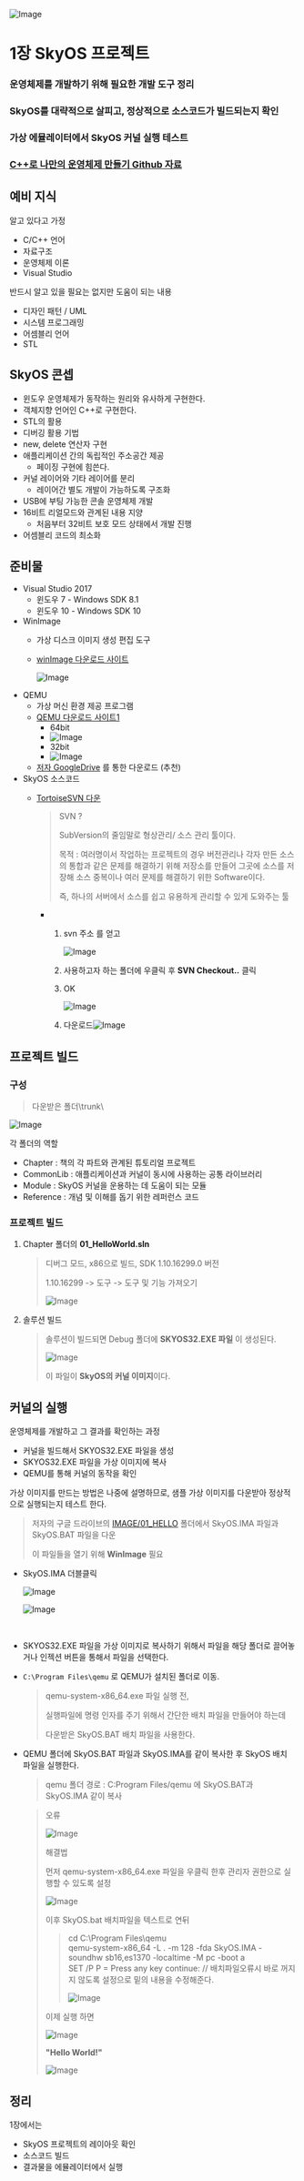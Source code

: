 

![Image](https://i.imgur.com/oCtWyvK.png)

# 1장 SkyOS 프로젝트


### 운영체제를 개발하기 위해 필요한 개발 도구 정리
### SkyOS를 대략적으로 살피고, 정상적으로 소스코드가 빌드되는지 확인
### 가상 에뮬레이터에서 SkyOS 커널 실행 테스트

### [C++로 나만의 운영체제 만들기 Github 자료](https://github.com/pdpdds/skyos)



## 예비 지식

알고 있다고 가정

- C/C++ 언어
- 자료구조
- 운영체제 이론
- Visual Studio

반드시 알고 있을 필요는 없지만 도움이 되는 내용

- 디자인 패턴 / UML
- 시스템 프로그래밍
- 어셈블리 언어
- STL



## SkyOS 콘셉

- 윈도우 운영체제가 동작하는 원리와 유사하게 구현한다.
- 객체지향 언어인 C++로 구현한다.
- STL의 활용
- 디버깅 활용 기법
- new, delete 연산자 구현
- 애플리케이션 간의 독립적인 주소공간 제공
  - 페이징 구현에 힘쓴다.
- 커널 레이어와 기타 레이어를 분리
  - 레이어간 별도 개발이 가능하도록 구조화
- USB에 부팅 가능한 콘솔 운영체제 개발
- 16비트 리얼모드와 관계된 내용 지양
  - 처음부터 32비트 보호 모드 상태에서 개발 진행
- 어셈블리 코드의 최소화



## 준비물

- Visual Studio 2017
  - 윈도우 7 - Windows SDK 8.1
  - 윈도우 10 - Windows SDK 10
- WinImage
  - 가상 디스크 이미지 생성 편집 도구
  
  - [winImage 다운로드 사이트](http://www.winimage.com/)
  
    ![Image](https://i.imgur.com/Em86Z6v.png)
- QEMU
  - 가상 머신 환경 제공 프로그램
  - [QEMU 다운로드 사이트1](www.omledom.com)
    - 64bit
    - ![Image](https://i.imgur.com/1p8kHZl.png)
    - 32bit
    - ![Image](https://i.imgur.com/NImaZtq.png)
  - [저자 GoogleDrive](https://drive.google.com/drive/folders/1Lwm2t7rAEHrBl3G7IUoIHzbG4QEPgFnw) 를 통한 다운로드 (추천)
- SkyOS 소스코드
  - [TortoiseSVN 다운](https://osdn.net/projects/tortoisesvn/storage/1.12.0/Application/TortoiseSVN-1.12.0.28568-x64-svn-1.12.0.msi/)
    
    > SVN ? 
    >
    > SubVersion의 줄임말로 형상관리/ 소스 관리 툴이다.
    >
    > 목적 : 여러명이서 작업하는 프로젝트의 경우 버전관리나 각자 만든 소스의 통합과 같은 문제를 해결하기 위해 저장소를 만들어 그곳에 소스를 저장해 소스 중복이나 여러 문제를 해결하기 위한 Software이다.
    >
    > 즉, 하나의 서버에서 소스를 쉽고 유용하게 관리할 수 있게 도와주는 툴

    - 1. svn 주소 를 얻고
    
         ![Image](https://i.imgur.com/9VBD3Ao.png)
    
      2. 사용하고자 하는 폴더에 우클릭 후 **SVN Checkout..** 클릭
    
      3. OK
    
         ![Image](https://i.imgur.com/f6qtnt1.png)
    
      4. 다운로드![Image](https://i.imgur.com/hdGWTPt.png)
  
  


## 프로젝트 빌드

### 구성

> 다운받은 폴더\trunk\

![Image](https://i.imgur.com/Cq70PLD.png)

각 폴더의 역할

- Chapter : 책의 각 파트와 관계된 튜토리얼 프로젝트
- CommonLib : 애플리케이션과 커널이 동시에 사용하는 공통 라이브러리
- Module : SkyOS 커널을 운용하는 데 도움이 되는 모듈
- Reference : 개념 및 이해를 돕기 위한 레퍼런스 코드



### 프로젝트 빌드 

1. Chapter 폴더의 **01_HelloWorld.sln**

   > 디버그 모드, x86으로 빌드, SDK 1.10.16299.0 버전
   >
   > 1.10.16299 -> 도구 -> 도구 및 기능 가져오기
   >
   > ![Image](https://i.imgur.com/pAn8ObY.png)

2. 솔루션 빌드

   > 솔루션이 빌드되면 Debug 폴더에 **SKYOS32.EXE 파일** 이 생성된다.
   >
   > ![Image](https://i.imgur.com/xHAK4Hb.png)
   >
   > 이 파일이 **SkyOS의 커널 이미지**이다.

   

## 커널의 실행

운영체제를 개발하고 그 결과를 확인하는 과정

- 커널을 빌드해서 SKYOS32.EXE 파일을 생성
- SKYOS32.EXE 파일을 가상 이미지에 복사
- QEMU를 통해 커널의 동작을 확인

가상 이미지를 만드는 방법은 나중에 설명하므로,  샘플 가상 이미지를 다운받아 정상적으로 실행되는지 테스트 한다.

> 저자의 구글 드라이브의 [IMAGE/01_HELLO](https://drive.google.com/drive/folders/1ZNwxZh6QGgjhIP59J_UmhVZpMwQnGCcs) 폴더에서 SkyOS.IMA 파일과 SkyOS.BAT 파일을 다운
>
> 이 파일들을 열기 위해 **WinImage** 필요

- SkyOS.IMA 더블클릭

  ![Image](https://i.imgur.com/5lstiMs.png)

  ![Image](https://i.imgur.com/kiympvl.png)

​	

- SKYOS32.EXE 파일을 가상 이미지로 복사하기 위해서 파일을 해당 폴더로 끌어놓거나 인젝션 버튼을 통해서 파일을 선택한다.

- ``C:\Program Files\qemu`` 로 QEMU가 설치된 폴더로 이동.

  > qemu-system-x86_64.exe 파일 실행 전, 
  >
  > 실행파일에 명령 인자를 주기 위해서 간단한 배치 파일을 만들어야 하는데
  >
  > 다운받은 SkyOS.BAT 배치 파일을 사용한다.

- QEMU 폴더에 SkyOS.BAT 파일과 SkyOS.IMA를 같이 복사한 후 SkyOS 배치 파일을 실행한다.

  > qemu 폴더 경로 : C:Program Files/qemu 에 SkyOS.BAT과 SkyOS.IMA 같이 복사

  > 오류
  >
  > ![Image](https://i.imgur.com/MTIHzzl.png)
  >
  > 해결법
  >
  > 먼저 qemu-system-x86_64.exe 파일을 우클릭 한후 관리자 권한으로 실행할 수 있도록 설정
  >
  > ![Image](https://i.imgur.com/8eyWija.png)
  >
  > 이후 SkyOS.bat 배치파일을 텍스트로 연뒤
  >
  > > cd C:\Program Files\qemu<br>qemu-system-x86_64 -L . -m 128 -fda SkyOS.IMA -soundhw sb16,es1370 -localtime -M pc -boot a<br>SET /P P = Press any key continue: // 배치파일오류시 바로 꺼지지 않도록 설정으로 밑의 내용을 수정해준다.
  > >
  > > ![Image](https://i.imgur.com/J5QemSd.png)
  > 
  > 이제 실행 하면
  > 
  > ![Image](https://i.imgur.com/XNNUZs8.png)
  > 
  > **"Hello World!"**
  >
  > ![Image](https://i.imgur.com/nI5Bs45.png)



## 정리

1장에서는

- SkyOS 프로젝트의 레이아웃 확인
- 소스코드 빌드
- 결과물을 에뮬레이터에서 실행